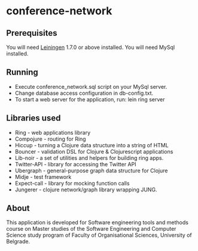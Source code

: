 # conference-network

## Prerequisites

You will need [Leiningen][1] 1.7.0 or above installed.
You will need MySql installed.

[1]: https://github.com/technomancy/leiningen

## Running

* Execute conference_network.sql script on your MySql server.
* Change database access configuration in db-config.txt.
* To start a web server for the application, run: lein ring server

## Libraries used

* Ring - web applications library
* Compojure - routing for Ring
* Hiccup - turning a Clojure data structure into a string of HTML
* Bouncer - validation DSL for Clojure & Clojurescript applications
* Lib-noir - a set of utilities and helpers for building ring apps.
* Twitter-API - library for accessing the Twitter API
* Ubergraph - general-purpose graph data structure for Clojure
* Midje - test framework
* Expect-call - library for mocking function calls
* Jungerer - clojure network/graph library wrapping JUNG.


## About

This application is developed for Software engineering tools and methods course on Master studies of the
Software Engineering and Computer Science study program of Faculty of Organisational Sciences, University of Belgrade.
